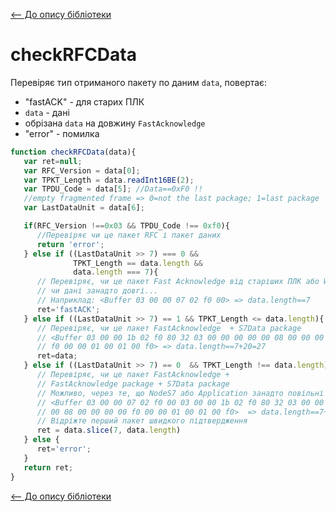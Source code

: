 [<-- До опису бібліотеки](README.md) 

# checkRFCData

Перевіряє тип отриманого пакету по даним  `data`, повертає:

- "fastACK" - для старих ПЛК
- `data` - дані
- обрізана `data` на довжину `FastAcknowledge`
- "error" - помилка

```js
function checkRFCData(data){
   var ret=null;
   var RFC_Version = data[0];
   var TPKT_Length = data.readInt16BE(2);
   var TPDU_Code = data[5]; //Data==0xF0 !!
   //empty fragmented frame => 0=not the last package; 1=last package 
   var LastDataUnit = data[6];

   if(RFC_Version !==0x03 && TPDU_Code !== 0xf0){
      //Перевіряє чи це пакет RFC і пакет даних
      return 'error';
   } else if ((LastDataUnit >> 7) === 0 && 
              TPKT_Length == data.length &&  
              data.length === 7){
      // Перевіряє, чи це пакет Fast Acknowledge від старіших ПЛК або WinAC, 
      // чи дані занадто довгі... 
      // Наприклад: <Buffer 03 00 00 07 02 f0 00> => data.length==7
      ret='fastACK';
   } else if ((LastDataUnit >> 7) == 1 && TPKT_Length <= data.length){
      // Перевіряє, чи це пакет FastAcknowledge  + S7Data package
      // <Buffer 03 00 00 1b 02 f0 80 32 03 00 00 00 00 00 08 00 00 00 00 
      // f0 00 00 01 00 01 00 f0> => data.length==7+20=27
      ret=data;
   } else if ((LastDataUnit >> 7) == 0  && TPKT_Length !== data.length){
      // Перевіряє, чи це пакет FastAcknowledge + 
      // FastAcknowledge package + S7Data package
      // Можливо, через те, що NodeS7 або Application занадто повільні на даний момент!
      // <Buffer 03 00 00 07 02 f0 00 03 00 00 1b 02 f0 80 32 03 00 00 00 00 
      // 00 08 00 00 00 00 f0 00 00 01 00 01 00 f0>  => data.length==7+7+20=34
      // Відріжте перший пакет швидкого підтвердження 
      ret = data.slice(7, data.length) 
   } else {
      ret='error';
   }
   return ret;
}
```



[<-- До опису бібліотеки](README.md) 





